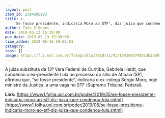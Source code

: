```yaml
---
layout: post
item_id: 2594995183
title: >-
    'Se fosse presidente, indicaria Moro ao STF', diz juíza que condenou Lula
author: Tatu D'Oquei
date: 2019-05-13 15:39:00
pub_date: 2019-05-13 15:39:00
time_added: 2019-05-16 19:05:51
category: 
tags: []
image: https://f.i.uol.com.br/fotografia/2018/11/01/15410927455bdb358913f7e_1541092745_3x2_xl.jpg
---
```


A juíza substituta da 13ª Vara Federal de Curitiba, Gabriela Hardt, que condenou o ex-presidente Lula no processo do sítio de Atibaia (SP), afirmou que, “se fosse presidente”, indicaria o ex-colega Sergio Moro, hoje ministro da Justiça, a uma vaga no STF (Supremo Tribunal Federal).

**Link:** [https://www1.folha.uol.com.br/poder/2019/05/se-fosse-presidente-indicaria-moro-ao-stf-diz-juiza-que-condenou-lula.shtml](https://www1.folha.uol.com.br/poder/2019/05/se-fosse-presidente-indicaria-moro-ao-stf-diz-juiza-que-condenou-lula.shtml)

